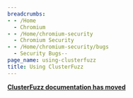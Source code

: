 ```yaml
---
breadcrumbs:
- - /Home
  - Chromium
- - /Home/chromium-security
  - Chromium Security
- - /Home/chromium-security/bugs
  - Security Bugs--
page_name: using-clusterfuzz
title: Using ClusterFuzz
---
```


**[ClusterFuzz documentation has moved](https://google.github.io/clusterfuzz/)**
